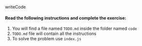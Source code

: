 writeCode
<!-- ... -->
#### Read the following instructions and complete the exercise:

1. You will find a file named `TODO.md` inside the folder named `code`
2. `TODO.md` file will contain all the instructions
3. To solve the problem use `index.js`
